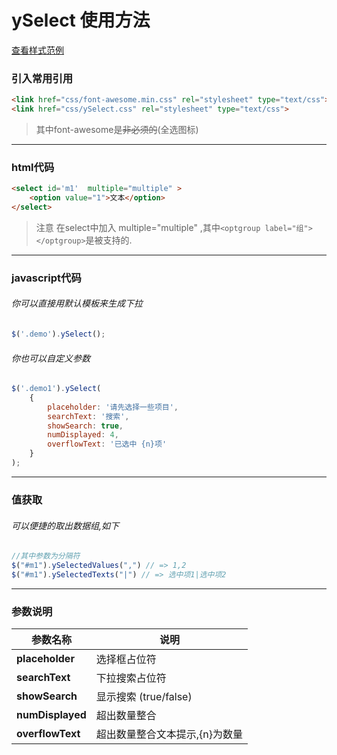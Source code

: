 # ySelect 使用方法
[查看样式范例](https://ycxyi.github.io/ySelect/)
### 引入常用引用
``` html
<link href="css/font-awesome.min.css" rel="stylesheet" type="text/css">
<link href="css/ySelect.css" rel="stylesheet" type="text/css">
```
>其中font-awesome是~~非必须的~~(全选图标)
---

### html代码
``` html
<select id='m1'  multiple="multiple" >
    <option value="1">文本</option>
</select>
```
>注意 在select中加入 multiple="multiple" ,其中`<optgroup label="组"></optgroup>`是被支持的.
---

### javascript代码
###### 你可以直接用默认模板来生成下拉
``` javascript
$('.demo').ySelect();
```
###### 你也可以自定义参数
``` javascript
$('.demo1').ySelect(
    {
        placeholder: '请先选择一些项目',
        searchText: '搜索',
        showSearch: true,
        numDisplayed: 4,
        overflowText: '已选中 {n}项'
    }
);
```
---

### 值获取
###### 可以便捷的取出数据组,如下
``` javascript
//其中参数为分隔符
$("#m1").ySelectedValues(",") // => 1,2
$("#m1").ySelectedTexts("|") // => 选中项1|选中项2
```
---

### 参数说明
**参数名称** |**说明**
-|-
**placeholder** |选择框占位符
**searchText** |下拉搜索占位符
**showSearch** |显示搜索 (true/false)
**numDisplayed** |超出数量整合
**overflowText** |超出数量整合文本提示,{n}为数量
